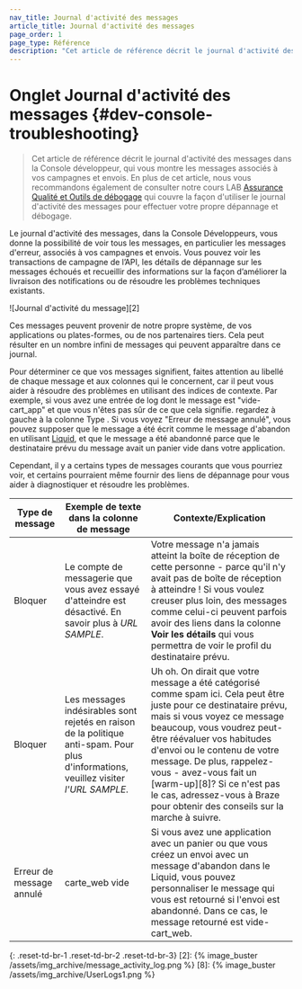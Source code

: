 ```yaml
---
nav_title: Journal d'activité des messages
article_title: Journal d'activité des messages
page_order: 1
page_type: Référence
description: "Cet article de référence décrit le journal d'activité des messages dans la Console développeur, qui vous montre les messages associés à vos campagnes et envois."
---
```


# Onglet Journal d'activité des messages {#dev-console-troubleshooting}

> Cet article de référence décrit le journal d'activité des messages dans la Console développeur, qui vous montre les messages associés à vos campagnes et envois. En plus de cet article, nous vous recommandons également de consulter notre cours LAB [Assurance Qualité et Outils de débogage](https://lab.braze.com/quality-assurance-and-debugging-tools-in-the-dashboard/) qui couvre la façon d'utiliser le journal d'activité des messages pour effectuer votre propre dépannage et débogage.

Le journal d'activité des messages, dans la Console Développeurs, vous donne la possibilité de voir tous les messages, en particulier les messages d'erreur, associés à vos campagnes et envois. Vous pouvez voir les transactions de campagne de l’API, les détails de dépannage sur les messages échoués et recueillir des informations sur la façon d’améliorer la livraison des notifications ou de résoudre les problèmes techniques existants.

!\[Journal d'activité du message\]\[2\]

Ces messages peuvent provenir de notre propre système, de vos applications ou plates-formes, ou de nos partenaires tiers. Cela peut résulter en un nombre infini de messages qui peuvent apparaître dans ce journal.

Pour déterminer ce que vos messages signifient, faites attention au libellé de chaque message et aux colonnes qui le concernent, car il peut vous aider à résoudre des problèmes en utilisant des indices de contexte. Par exemple, si vous avez une entrée de log dont le message est "vide-cart_app" et que vous n'êtes pas sûr de ce que cela signifie. regardez à gauche à la colonne Type . Si vous voyez "Erreur de message annulé", vous pouvez supposer que le message a été écrit comme le message d'abandon en utilisant [Liquid][1], et que le message a été abandonné parce que le destinataire prévu du message avait un panier vide dans votre application.

Cependant, il y a certains types de messages courants que vous pourriez voir, et certains pourraient même fournir des liens de dépannage pour vous aider à diagnostiquer et résoudre les problèmes.

| Type de message          | Exemple de texte dans la colonne de message                                                                                            | Contexte/Explication                                                                                                                                                                                                                                                                                                                                                                                             |
| ------------------------ | -------------------------------------------------------------------------------------------------------------------------------------- | ---------------------------------------------------------------------------------------------------------------------------------------------------------------------------------------------------------------------------------------------------------------------------------------------------------------------------------------------------------------------------------------------------------------- |
| Bloquer                  | Le compte de messagerie que vous avez essayé d'atteindre est désactivé. En savoir plus à _URL SAMPLE_.                                 | Votre message n'a jamais atteint la boîte de réception de cette personne - parce qu'il n'y avait pas de boîte de réception à atteindre ! Si vous voulez creuser plus loin, des messages comme celui-ci peuvent parfois avoir des liens dans la colonne __Voir les détails__ qui vous permettra de voir le profil du destinataire prévu.                                                                          |
| Bloquer                  | Les messages indésirables sont rejetés en raison de la politique anti-spam. Pour plus d'informations, veuillez visiter _l'URL SAMPLE_. | Uh oh. On dirait que votre message a été catégorisé comme spam ici. Cela peut être juste pour ce destinataire prévu, mais si vous voyez ce message beaucoup, vous voudrez peut-être réévaluer vos habitudes d'envoi ou le contenu de votre message. De plus, rappelez-vous - avez-vous fait un \[warm-up\]\[8\]? Si ce n'est pas le cas, adressez-vous à Braze pour obtenir des conseils sur la marche à suivre. |
| Erreur de message annulé | carte_web vide                                                                                                                         | Si vous avez une application avec un panier ou que vous créez un envoi avec un message d'abandon dans le Liquid, vous pouvez personnaliser le message qui vous est retourné si l'envoi est abandonné. Dans ce cas, le message retourné est vide-cart_web.                                                                                                                                                        |
{: .reset-td-br-1 .reset-td-br-2 .reset-td-br-3}
[2]: {% image_buster /assets/img_archive/message_activity_log.png %} [8]: {% image_buster /assets/img_archive/UserLogs1.png %}


[1]: {{site.baseurl}}/user_guide/personalization_and_dynamic_content/liquid/aborting_messages/#aborting-messages
